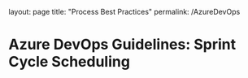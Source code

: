 layout: page
title: "Process Best Practices"
permalink: /AzureDevOps

# Azure DevOps Guidelines: Sprint Cycle Scheduling
